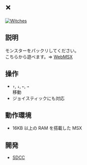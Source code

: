 # ×

[![Witches](http://img.youtube.com/vi/v7eiX-94arw/0.jpg)](https://www.youtube.com/watch?v=v7eiX-94arw)

## 説明
モンスターをパックリしてください。<br>
こちらから遊べます。⇒  [WebMSX](http://webmsx.org/?MACHINE=MSX1J&PRESETS=MSXMUSIC&ROM=https://github.com/CoBinee/crossa-msx/raw/main/rom/CROSSA.ROM)

## 操作
- `↑`, `↓`, `←`, `→`<br>移動
- ジョイスティックにも対応

## 動作環境
- 16KB 以上の RAM を搭載した MSX

## 開発
- [SDCC](https://sdcc.sourceforge.net)
